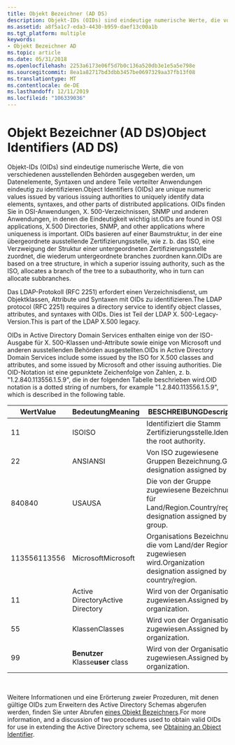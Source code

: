 ```yaml
---
title: Objekt Bezeichner (AD DS)
description: Objekt-IDs (OIDs) sind eindeutige numerische Werte, die von verschiedenen ausstellenden Behörden ausgegeben werden, um Datenelemente, Syntaxen und andere Teile verteilter Anwendungen eindeutig zu identifizieren.
ms.assetid: a8f5a1c7-eda3-4430-b959-daef13c00a1b
ms.tgt_platform: multiple
keywords:
- Objekt Bezeichner AD
ms.topic: article
ms.date: 05/31/2018
ms.openlocfilehash: 2253a6173e06f5d7b0c136a520db3e1e5a5e798e
ms.sourcegitcommit: 8ea1a82717bd3dbb3457be0697329aa37fb13f08
ms.translationtype: MT
ms.contentlocale: de-DE
ms.lasthandoff: 12/11/2019
ms.locfileid: "106339036"
---
```

# <a name="object-identifiers-ad-ds"></a><span data-ttu-id="2444f-104">Objekt Bezeichner (AD DS)</span><span class="sxs-lookup"><span data-stu-id="2444f-104">Object Identifiers (AD DS)</span></span>

<span data-ttu-id="2444f-105">Objekt-IDs (OIDs) sind eindeutige numerische Werte, die von verschiedenen ausstellenden Behörden ausgegeben werden, um Datenelemente, Syntaxen und andere Teile verteilter Anwendungen eindeutig zu identifizieren.</span><span class="sxs-lookup"><span data-stu-id="2444f-105">Object Identifiers (OIDs) are unique numeric values issued by various issuing authorities to uniquely identify data elements, syntaxes, and other parts of distributed applications.</span></span> <span data-ttu-id="2444f-106">OIDs finden Sie in OSI-Anwendungen, X. 500-Verzeichnissen, SNMP und anderen Anwendungen, in denen die Eindeutigkeit wichtig ist.</span><span class="sxs-lookup"><span data-stu-id="2444f-106">OIDs are found in OSI applications, X.500 Directories, SNMP, and other applications where uniqueness is important.</span></span> <span data-ttu-id="2444f-107">OIDs basieren auf einer Baumstruktur, in der eine übergeordnete ausstellende Zertifizierungsstelle, wie z. b. das ISO, eine Verzweigung der Struktur einer untergeordneten Zertifizierungsstelle zuordnet, die wiederum untergeordnete branches zuordnen kann.</span><span class="sxs-lookup"><span data-stu-id="2444f-107">OIDs are based on a tree structure, in which a superior issuing authority, such as the ISO, allocates a branch of the tree to a subauthority, who in turn can allocate subbranches.</span></span>

<span data-ttu-id="2444f-108">Das LDAP-Protokoll (RFC 2251) erfordert einen Verzeichnisdienst, um Objektklassen, Attribute und Syntaxen mit OIDs zu identifizieren.</span><span class="sxs-lookup"><span data-stu-id="2444f-108">The LDAP protocol (RFC 2251) requires a directory service to identify object classes, attributes, and syntaxes with OIDs.</span></span> <span data-ttu-id="2444f-109">Dies ist Teil der LDAP X. 500-Legacy-Version.</span><span class="sxs-lookup"><span data-stu-id="2444f-109">This is part of the LDAP X.500 legacy.</span></span>

<span data-ttu-id="2444f-110">OIDs in Active Directory Domain Services enthalten einige von der ISO-Ausgabe für X. 500-Klassen und-Attribute sowie einige von Microsoft und anderen ausstellenden Behörden ausgestellten.</span><span class="sxs-lookup"><span data-stu-id="2444f-110">OIDs in Active Directory Domain Services include some issued by the ISO for X.500 classes and attributes, and some issued by Microsoft and other issuing authorities.</span></span> <span data-ttu-id="2444f-111">Die OID-Notation ist eine gepunktete Zeichenfolge von Zahlen, z. b. "1.2.840.113556.1.5.9", die in der folgenden Tabelle beschrieben wird.</span><span class="sxs-lookup"><span data-stu-id="2444f-111">OID notation is a dotted string of numbers, for example "1.2.840.113556.1.5.9", which is described in the following table.</span></span>



| <span data-ttu-id="2444f-112">Wert</span><span class="sxs-lookup"><span data-stu-id="2444f-112">Value</span></span>  | <span data-ttu-id="2444f-113">Bedeutung</span><span class="sxs-lookup"><span data-stu-id="2444f-113">Meaning</span></span>          | <span data-ttu-id="2444f-114">BESCHREIBUNG</span><span class="sxs-lookup"><span data-stu-id="2444f-114">Description</span></span>                                              |
|--------|------------------|----------------------------------------------------------|
| <span data-ttu-id="2444f-115">1</span><span class="sxs-lookup"><span data-stu-id="2444f-115">1</span></span>      | <span data-ttu-id="2444f-116">ISO</span><span class="sxs-lookup"><span data-stu-id="2444f-116">ISO</span></span>              | <span data-ttu-id="2444f-117">Identifiziert die Stamm Zertifizierungsstelle.</span><span class="sxs-lookup"><span data-stu-id="2444f-117">Identifies the root authority.</span></span>                           |
| <span data-ttu-id="2444f-118">2</span><span class="sxs-lookup"><span data-stu-id="2444f-118">2</span></span>      | <span data-ttu-id="2444f-119">ANSI</span><span class="sxs-lookup"><span data-stu-id="2444f-119">ANSI</span></span>             | <span data-ttu-id="2444f-120">Von ISO zugewiesene Gruppen Bezeichnung.</span><span class="sxs-lookup"><span data-stu-id="2444f-120">Group designation assigned by ISO.</span></span>                       |
| <span data-ttu-id="2444f-121">840</span><span class="sxs-lookup"><span data-stu-id="2444f-121">840</span></span>    | <span data-ttu-id="2444f-122">USA</span><span class="sxs-lookup"><span data-stu-id="2444f-122">USA</span></span>              | <span data-ttu-id="2444f-123">Die von der Gruppe zugewiesene Bezeichnung für Land/Region.</span><span class="sxs-lookup"><span data-stu-id="2444f-123">Country/region designation assigned by the group.</span></span>        |
| <span data-ttu-id="2444f-124">113556</span><span class="sxs-lookup"><span data-stu-id="2444f-124">113556</span></span> | <span data-ttu-id="2444f-125">Microsoft</span><span class="sxs-lookup"><span data-stu-id="2444f-125">Microsoft</span></span>        | <span data-ttu-id="2444f-126">Organisations Bezeichnung, die vom Land/der Region zugewiesen wird.</span><span class="sxs-lookup"><span data-stu-id="2444f-126">Organization designation assigned by the country/region.</span></span> |
| <span data-ttu-id="2444f-127">1</span><span class="sxs-lookup"><span data-stu-id="2444f-127">1</span></span>      | <span data-ttu-id="2444f-128">Active Directory</span><span class="sxs-lookup"><span data-stu-id="2444f-128">Active Directory</span></span> | <span data-ttu-id="2444f-129">Wird von der Organisation zugewiesen.</span><span class="sxs-lookup"><span data-stu-id="2444f-129">Assigned by the organization.</span></span>                            |
| <span data-ttu-id="2444f-130">5</span><span class="sxs-lookup"><span data-stu-id="2444f-130">5</span></span>      | <span data-ttu-id="2444f-131">Klassen</span><span class="sxs-lookup"><span data-stu-id="2444f-131">Classes</span></span>          | <span data-ttu-id="2444f-132">Wird von der Organisation zugewiesen.</span><span class="sxs-lookup"><span data-stu-id="2444f-132">Assigned by the organization.</span></span>                            |
| <span data-ttu-id="2444f-133">9</span><span class="sxs-lookup"><span data-stu-id="2444f-133">9</span></span>      | <span data-ttu-id="2444f-134">**Benutzer** Klasse</span><span class="sxs-lookup"><span data-stu-id="2444f-134">**user** class</span></span>   | <span data-ttu-id="2444f-135">Wird von der Organisation zugewiesen.</span><span class="sxs-lookup"><span data-stu-id="2444f-135">Assigned by the organization.</span></span>                            |



 

<span data-ttu-id="2444f-136">Weitere Informationen und eine Erörterung zweier Prozeduren, mit denen gültige OIDs zum Erweitern des Active Directory Schemas abgerufen werden, finden Sie unter Abrufen [eines Objekt Bezeichners](obtaining-an-object-identifier.md).</span><span class="sxs-lookup"><span data-stu-id="2444f-136">For more information, and a discussion of two procedures used to obtain valid OIDs for use in extending the Active Directory schema, see [Obtaining an Object Identifier](obtaining-an-object-identifier.md).</span></span>

 

 




